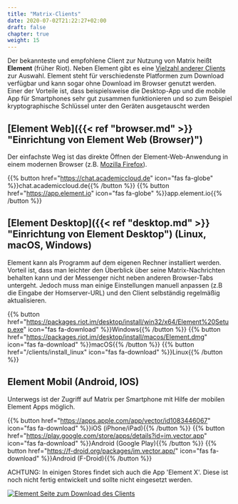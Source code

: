 ```yaml
---
title: "Matrix-Clients"
date: 2020-07-02T21:22:27+02:00
draft: false
chapter: true
weight: 15
---
```


Der bekannteste und empfohlene Client zur Nutzung von Matrix heißt **Element** (früher Riot). Neben Element gibt es eine [Vielzahl anderer Clients](https://matrix.org/clients/) zur Auswahl. Element steht für verschiedenste Platformen zum Download verfügbar und kann sogar ohne Download im Browser genutzt werden. Einer der Vorteile ist, dass beispielsweise die Desktop-App und die mobile App für Smartphones sehr gut zusammen funktionieren und so zum Beispiel kryptographische Schlüssel unter den Geräten ausgetauscht werden

## [Element Web]({{< ref "browser.md" >}} "Einrichtung von Element Web (Browser)")

Der einfachste Weg ist das direkte Öffnen der Element-Web-Anwendung in einem modernen Browser (z.B. [Mozilla Firefox](https://www.mozilla.org/de/firefox/)).

{{% button href="https://chat.academiccloud.de" icon="fas fa-globe" %}}chat.academiccloud.de{{% /button %}} {{% button href="https://app.element.io" icon="fas fa-globe" %}}app.element.io{{% /button %}}

## [Element Desktop]({{< ref "desktop.md" >}} "Einrichtung von Element Desktop") (Linux, macOS, Windows)

Element kann als Programm auf dem eigenen Rechner installiert werden. Vorteil ist, dass man leichter den Überblick über seine Matrix-Nachrichten behalten kann und der Messenger nicht neben anderen Browser-Tabs untergeht. Jedoch muss man einige Einstellungen manuell anpassen (z.B die Eingabe der Homserver-URL) und den Client selbständig regelmäßig aktualisieren.

{{% button href="https://packages.riot.im/desktop/install/win32/x64/Element%20Setup.exe" icon="fas fa-download" %}}Windows{{% /button %}} {{% button href="https://packages.riot.im/desktop/install/macos/Element.dmg" icon="fas fa-download" %}}macOS{{% /button %}} {{% button href="/clients/install_linux" icon="fas fa-download" %}}Linux{{% /button %}}

## Element Mobil (Android, IOS)

Unterwegs ist der Zugriff auf Matrix per Smartphone mit Hilfe der mobilen Element Apps möglich.

{{% button href="https://apps.apple.com/app/vector/id1083446067" icon="fas fa-download" %}}iOS (iPhone/iPad){{% /button %}} {{% button href="https://play.google.com/store/apps/details?id=im.vector.app" icon="fas fa-download" %}}Android (Google Play){{% /button %}} {{% button href="https://f-droid.org/packages/im.vector.app/" icon="fas fa-download" %}}Android (F-Droid){{% /button %}}

ACHTUNG: In einigen Stores findet sich auch die App 'Element X'. Diese ist noch nicht fertig entwickelt und sollte nicht eingesetzt werden.

[![Element Seite zum Download des Clients](/images/12_Element-Download.png)](https://element.io/get-started)
